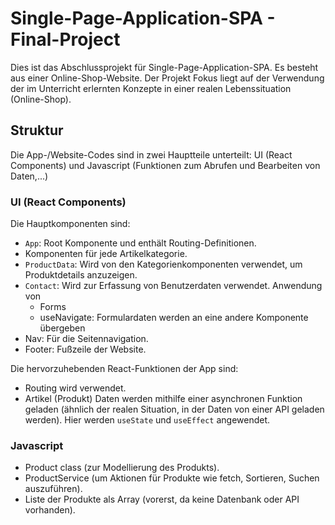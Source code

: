 # Single-Page-Application-SPA - Final-Project

Dies ist das Abschlussprojekt für Single-Page-Application-SPA.
Es besteht aus einer Online-Shop-Website. Der Projekt Fokus liegt auf der Verwendung der im Unterricht erlernten Konzepte
in einer realen Lebenssituation (Online-Shop).

## Struktur

Die App-/Website-Codes sind in zwei Hauptteile unterteilt: UI (React Components) und Javascript (Funktionen zum Abrufen und Bearbeiten von Daten,...)

### UI (React Components)

Die Hauptkomponenten sind:

-   `App`: Root Komponente und enthält Routing-Definitionen.
-   Komponenten für jede Artikelkategorie.
-   `ProductData`: Wird von den Kategorienkomponenten verwendet, um Produktdetails anzuzeigen.
-   `Contact`: Wird zur Erfassung von Benutzerdaten verwendet. Anwendung von
    -   Forms
    -   useNavigate: Formulardaten werden an eine andere Komponente übergeben
- Nav: Für die Seitennavigation.
-   Footer: Fußzeile der Website.

Die hervorzuhebenden React-Funktionen der App sind:

-   Routing wird verwendet.
-   Artikel (Produkt) Daten werden mithilfe einer asynchronen Funktion geladen (ähnlich der realen Situation, in der Daten von einer API geladen werden). Hier werden `useState` und `useEffect` angewendet.

### Javascript

-   Product class (zur Modellierung des Produkts).
-   ProductService (um Aktionen für Produkte wie fetch, Sortieren, Suchen auszuführen).
-   Liste der Produkte als Array (vorerst, da keine Datenbank oder API vorhanden).
